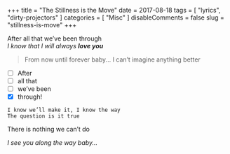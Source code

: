 +++
title = "The Stillness is the Move"
date = 2017-08-18
tags = [ "lyrics", "dirty-projectors" ]
categories = [ "Misc" ]
disableComments = false
slug = "stillness-is-move"
+++

After all that we’ve been through  
_I know that I will always **love you**_  
> From now until forever baby... I can’t imagine anything better

- [ ] After 
- [ ] all that
- [ ] we’ve been
- [x] through!

```
I know we’ll make it, I know the way
The question is it true
```

There is nothing we can’t do  

_I see you along the way baby..._ 
